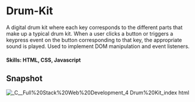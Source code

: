 # Drum-Kit

A digital drum kit where each key corresponds to the different parts that make up a typical drum kit. When a user clicks  a button or triggers a keypress event on the button corresponding to that key, the appropriate sound is played.
Used to implement DOM manipulation and event listeners.

#### Skills: HTML, CSS, Javascript

## Snapshot
![_C__Full%20Stack%20Web%20Development_4 Drum%20Kit_index html](https://user-images.githubusercontent.com/65327192/165243481-ed95042f-d470-4bc0-88e3-555d953d4c9e.png)
